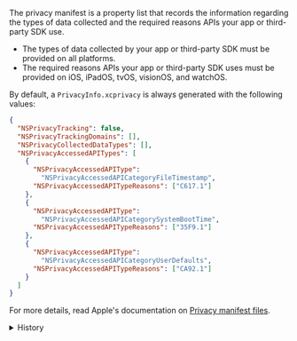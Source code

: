The privacy manifest is a property list that records the information regarding
the types of data collected and the required reasons APIs your app or
third-party SDK use.

- The types of data collected by your app or third-party SDK must be provided on
  all platforms.
- The required reasons APIs your app or third-party SDK uses must be provided on
  iOS, iPadOS, tvOS, visionOS, and watchOS.

By default, a `PrivacyInfo.xcprivacy` is always generated with the following
values:

<!-- prettier-ignore-start -->
```json
{
  "NSPrivacyTracking": false,
  "NSPrivacyTrackingDomains": [],
  "NSPrivacyCollectedDataTypes": [],
  "NSPrivacyAccessedAPITypes": [
    {
      "NSPrivacyAccessedAPIType":
        "NSPrivacyAccessedAPICategoryFileTimestamp",
      "NSPrivacyAccessedAPITypeReasons": ["C617.1"]
    },
    {
      "NSPrivacyAccessedAPIType":
        "NSPrivacyAccessedAPICategorySystemBootTime",
      "NSPrivacyAccessedAPITypeReasons": ["35F9.1"]
    },
    {
      "NSPrivacyAccessedAPIType":
        "NSPrivacyAccessedAPICategoryUserDefaults",
      "NSPrivacyAccessedAPITypeReasons": ["CA92.1"]
    }
  ]
}
```
<!-- prettier-ignore-end -->

For more details, read Apple's documentation on
[Privacy manifest files](https://developer.apple.com/documentation/bundleresources/privacy_manifest_files).

<details>
<summary>History</summary>

- [[3.6.0](https://github.com/microsoft/react-native-test-app/releases/tag/3.6.0)]
  Added

</details>
